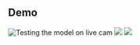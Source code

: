 
## Demo
![Testing the model on live cam ](https://res.cloudinary.com/dso1xd7ox/image/upload/v1704558019/angrytest_zue5d6.png)
![](https://res.cloudinary.com/dso1xd7ox/image/upload/v1704560092/happytest_rbdudb.png)
![](https://res.cloudinary.com/dso1xd7ox/image/upload/v1704560850/suprise_test_whziix.png)
